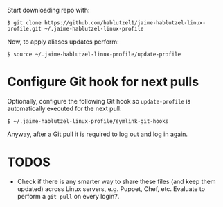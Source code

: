 Start downloading repo with:

```
$ git clone https://github.com/hablutzel1/jaime-hablutzel-linux-profile.git ~/.jaime-hablutzel-linux-profile
```

Now, to apply aliases updates perform:

```
$ source ~/.jaime-hablutzel-linux-profile/update-profile
```
# Configure Git hook for next pulls #

Optionally, configure the following Git hook so `update-profile` is automatically executed for the next pull:

```
$ ~/.jaime-hablutzel-linux-profile/symlink-git-hooks
```

Anyway, after a Git pull it is required to log out and log in again.

# TODOS #

* Check if there is any smarter way to share these files (and keep them updated) across Linux servers, e.g. Puppet, Chef, etc. Evaluate to perform a `git pull` on every login?.
